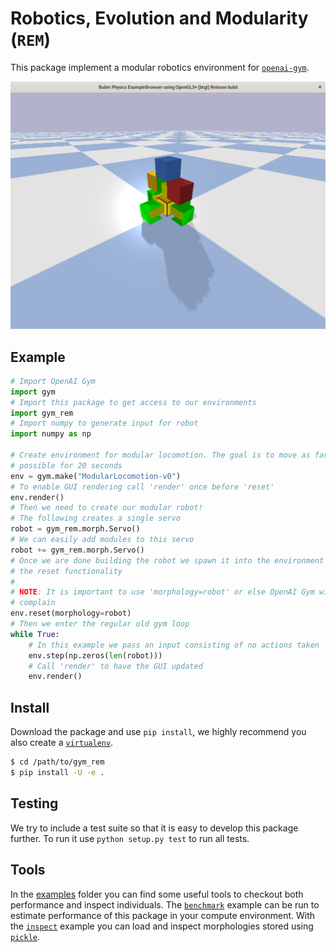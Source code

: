 # Robotics, Evolution and Modularity (`REM`)
This package implement a modular robotics environment for
[`openai-gym`](https://gym.openai.com/).

![Example modular robot](modular_robot.png)

## Example
```python
# Import OpenAI Gym
import gym
# Import this package to get access to our environments
import gym_rem
# Import numpy to generate input for robot
import numpy as np

# Create environment for modular locomotion. The goal is to move as far as
# possible for 20 seconds
env = gym.make("ModularLocomotion-v0")
# To enable GUI rendering call 'render' once before 'reset'
env.render()
# Then we need to create our modular robot!
# The following creates a single servo
robot = gym_rem.morph.Servo()
# We can easily add modules to this servo
robot += gym_rem.morph.Servo()
# Once we are done building the robot we spawn it into the environment through
# the reset functionality
#
# NOTE: It is important to use 'morphology=robot' or else OpenAI Gym will
# complain
env.reset(morphology=robot)
# Then we enter the regular old gym loop
while True:
    # In this example we pass an input consisting of no actions taken
    env.step(np.zeros(len(robot)))
    # Call 'render' to have the GUI updated
    env.render()
```

## Install
Download the package and use `pip install`, we highly recommend you also create
a [`virtualenv`](https://virtualenv.pypa.io/en/stable/).

```bash
$ cd /path/to/gym_rem
$ pip install -U -e .
```

## Testing
We try to include a test suite so that it is easy to develop this package
further. To run it use `python setup.py test` to run all tests.

## Tools
In the [examples](./examples) folder you can find some useful tools to checkout
both performance and inspect individuals. The
[`benchmark`](./examples/benchmark.py) example can be run to estimate
performance of this package in your compute environment. With the
[`inspect`](./examples/inspect.py) example you can load and inspect morphologies
stored using [`pickle`](https://docs.python.org/3/library/pickle.html).
